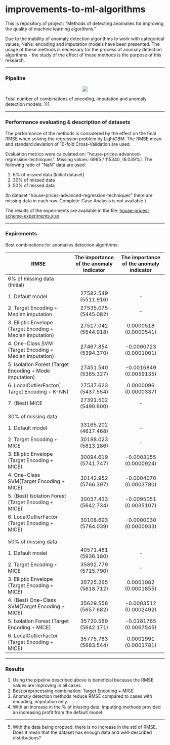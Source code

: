 # improvements-to-ml-algorithms

This is repository of project: "Methods of detecting anomalies for improving the quality of machine learning algorithms."

Due to the inability of anomaly detection algorithms to work with categorical values, NaNs: encoding and imputation models have been presented. The usage of these methods is necessary for the process of anomaly detection algorithms - the study of the effect of these methods is the purpose of this research.

* * *

### Pipeline

<p align="center">
  <img src="https://user-images.githubusercontent.com/48650320/136817591-49022a1c-5c42-45e0-bd41-46ea469b9d6f.png" />
</p>

Total number of combinations of encoding, imputation and anomaly detection models: 111.
* * *

### Performance evaluating & description of datasets

The performance of the methods is considered by the effect on the final RMSE when solving the regression problem by LightGBM. The RMSE mean and standard deviation of 10-fold Cross-Validation are used.

Evaluation metrics were calculated on: "house-prices-advanced-regression-techniques". Missing values: 6965 / 115340, (6.039%). The following ratio of "NaN" data are used:

1.  6% of missed data (Initial dataset)
2.  30% of missed data
3.  50% of missed data

(In dataset "house-prices-advanced-regression-techniques" there are missing data in each row. Complete-Case Analysis is not available.)

The results of the experiments are available in the file: [house-prices-scheme-experiments.xlsx](https://github.com/georgii-nigm/Improvements-to-ML-algorithms/blob/master/house-prices-scheme-experiments.xlsx)

* * *

### Expirements

Best combinations for anomalies detection algorithms:

| RMSE                                                       | The importance of the anomaly indicator | The importance of the anomaly indicator |
|------------------------------------------------------------|:---------------------------------------:|:---------------------------------------:|
| 6% of missing data (Initial)                               |                                         |                                         |
| 1. Default model                                           |           27582.549 (5511.916)          |                    -                    |
| 2. Target Encoding + Median imputation                     |           27535.075 (5445.082)          |                    -                    |
| 3. Elliptic Envelope (Target Encoding + Median imputation) |           27517.042 (5544.918)          |          0.0000518 (0.0000541)          |
| 4. One-Class SVM (Target Encoding + Median imputation)     |           27467.854 (5394.370)          |          -0.0000723 (0.0001001)         |
| 5. Isolation Forest (Target Encoding + Mode imputation)    |           27451.540 (5365.327)          |          -0.0016849 (0.0059135)         |
| 6. LocalOutlierFactor( Target Encoding + K-NN)             |           27537.623 (5437.554)          |          0.0000096 (0.0000337)          |
| 7. (Best) MICE                                             |           27391.502 (5490.600)          |                    -                    |
|                                                            |                                         |                                         |
| 30% of missing data                                        |                                         |                                         |
| 1. Default model                                           |           33165.202 (4617.468)          |                    -                    |
| 2. Target Encoding + MICE                                  |           30188.023 (5813.186)          |                    -                    |
| 3. Elliptic Envelope (Target Encoding + MICE)              |           30094.619 (5741.747)          |          -0.0003155 (0.0000924)         |
| 4. One-Class SVM(Target Encoding + MICE)                   |           30142.952 (5766.397)          |          -0.0004070 (0.0003780)         |
| 5. (Best) Isolation Forest (Target Encoding + MICE)        |           30037.433 (5642.734)          |          -0.0095051 (0.0035107)         |
| 6. LocalOutlierFactor (Target Encoding + MICE)             |           30108.693 (5764.039)          |          -0.0000030 (0.0000933)         |
|                                                            |                                         |                                         |
|                                                            |                                         |                                         |
| 50% of missing data                                        |                                         |                                         |
| 1. Default model                                           |           40571.481 (5936.180)          |                    -                    |
| 2. Target Encoding + MICE                                  |           35892.779 (5715.790)          |                    -                    |
| 3. Elliptic Envelope (Target Encoding + MICE)              |           35725.265 (5618.712)          |          0.0001082 (0.0001855)          |
| 4. (Best) One-Class SVM(Target Encoding + MICE)            |           35629.558 (5657.682)          |          -0.0003512 (0.0002492)         |
| 5. Isolation Forest (Target Encoding + MICE)               |           35720.589 (5642.171)          |          -0.0181765 (0.0067545)         |
| 6. LocalOutlierFactor (Target Encoding + MICE)             |           35775.763 (5683.544)          |          0.0001991 (0.0001781)          |


* * *

### Results

1. Using the pipeline described above is beneficial because the RMSE values are improving in all cases.
2. Best preprocessing combination: Target Encoding + MICE
3. Anomaly detection methods reduce RMSE compared to cases with encoding, imputation only.
4. With an increase in the % of missing data, imputting methods provided an increasing profit from the default model

___
5. With the data being dropped, there is no increase in the std of RMSE. Does it mean that the dataset has enough data and well-described distributions?
